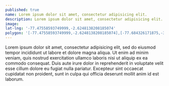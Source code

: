 ```yaml
---
published: true
name: Lorem ipsum dolor sit amet, consectetur adipisicing elit.
description: Lorem ipsum dolor sit amet, consectetur adipisicing elit. Duis aute irure dolor in reprehenderit in voluptate velit essecillum dolore eu fugiat nulla pariatur. Excepteur sint occaecat cupidatat non proident, sunt in culpa qui officia deserunt mollit anim id est laborum.
image:
lat-lng: '-77.47558593749999,-2.6248138208185074'
polygon: '[-77.47558593749999,-2.6248138208185074],[-77.684326171875,-3.1405161039832357],[-77.16796875,-3.337953961416472],[-77.04711914062499,-3.0637245031869744],[-77.080078125,-2.4492049339511506],[-77.47558593749999,-2.6248138208185074]'
---
```

Lorem ipsum dolor sit amet, consectetur adipisicing elit, sed do eiusmod
tempor incididunt ut labore et dolore magna aliqua. Ut enim ad minim veniam,
quis nostrud exercitation ullamco laboris nisi ut aliquip ex ea commodo
consequat. Duis aute irure dolor in reprehenderit in voluptate velit esse
cillum dolore eu fugiat nulla pariatur. Excepteur sint occaecat cupidatat non
proident, sunt in culpa qui officia deserunt mollit anim id est laborum.

